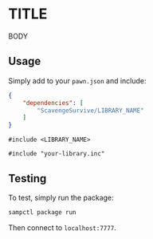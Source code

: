 # TITLE

BODY

## Usage

Simply add to your `pawn.json` and include:

```json
{
    "dependencies": [
        "ScavengeSurvive/LIBRARY_NAME"
    ]
}
```

```pawn
#include <LIBRARY_NAME>

#include "your-library.inc"
```

## Testing

To test, simply run the package:

```bash
sampctl package run
```

Then connect to `localhost:7777`.
